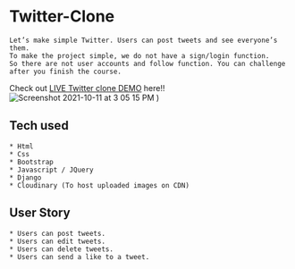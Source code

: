 # Twitter-Clone
```
Let’s make simple Twitter. Users can post tweets and see everyone’s them.
To make the project simple, we do not have a sign/login function.
So there are not user accounts and follow function. You can challenge after you finish the course.
```
Check out [LIVE Twitter clone DEMO](https://twitterclonesarovar.herokuapp.com/) here!!
![Screenshot 2021-10-11 at 3 05 15 PM](https://user-images.githubusercontent.com/101091891/160785584-6e3c8045-5f32-4ee3-95b5-556ce8f107f2.png)
)
## Tech used
```
* Html
* Css
* Bootstrap
* Javascript / JQuery
* Django
* Cloudinary (To host uploaded images on CDN)
```
## User Story
```
* Users can post tweets.
* Users can edit tweets.
* Users can delete tweets.
* Users can send a like to a tweet.

